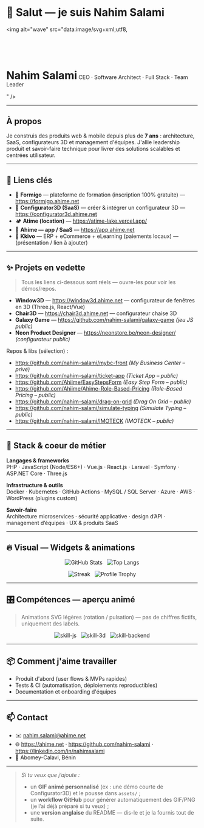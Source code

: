 # 👋 Salut — je suis **Nahim Salami**

<img alt="wave" src="data:image/svg+xml;utf8,
<svg xmlns='http://www.w3.org/2000/svg' width='720' height='120' viewBox='0 0 720 120'>
  <defs>
    <linearGradient id='g' x1='0' x2='1'>
      <stop offset='0' stop-color='%23086ef0'/>
      <stop offset='1' stop-color='%2328c76f'/>
    </linearGradient>
    <style>
      <![CDATA[
        .title { font: 700 28px/1.1 "Inter", Roboto, sans-serif; fill:url(#g); }
        .subtitle { font: 400 14px/1.2 "Inter", Roboto, sans-serif; fill:#556; }
      ]]>
    </style>
  </defs>

  <!-- animated underline -->
  <text x='28' y='44' class='title'>Nahim Salami</text>
  <text x='28' y='72' class='subtitle'>CEO · Software Architect · Full Stack · Team Leader</text>

  <g transform='translate(0,0)'>
    <path d='M28 54 q80 28 160 0 q80 -28 160 0 q80 28 160 0' fill='none' stroke='url(#g)' stroke-width='3' stroke-linecap='round' stroke-opacity='0.15'>
      <animate attributeName='stroke-dashoffset' values='0;600' dur='6s' repeatCount='indefinite'/>
    </path>
  </g>
</svg>" />

---

## À propos
Je construis des produits web & mobile depuis plus de **7 ans** : architecture, SaaS, configurateurs 3D et management d'équipes. J'allie leadership produit et savoir-faire technique pour livrer des solutions scalables et centrées utilisateur.

---

## 🚀 Liens clés
- 🔗 **Formigo** — plateforme de formation (inscription 100% gratuite) — https://formigo.ahime.net  
- 🧩 **Configurator3D (SaaS)** — créer & intégrer un configurateur 3D — https://configurator3d.ahime.net  
- 🏕️ **Atime (location)** — https://atime-lake.vercel.app/  
- 🧭 **Ahime — app / SaaS** — https://app.ahime.net  
- 🧾 **Kkivo** — ERP + eCommerce + eLearning (paiements locaux) — (présentation / lien à ajouter)

---

## ✨ Projets en vedette
> Tous les liens ci-dessous sont réels — ouvre-les pour voir les démos/repos.

- **Window3D** — https://window3d.ahime.net — configurateur de fenêtres en 3D (Three.js, React/Vue)  
- **Chair3D** — https://chair3d.ahime.net — configurateur chaise 3D  
- **Galaxy Game** — https://github.com/nahim-salami/galaxy-game *(jeu JS public)*  
- **Neon Product Designer** — https://neonstore.be/neon-designer/ *(configurateur public)*

Repos & libs (sélection) :  
- https://github.com/nahim-salami/mybc-front *(My Business Center – privé)*  
- https://github.com/nahim-salami/ticket-app *(Ticket App – public)*  
- https://github.com/Ahiime/EasyStepsForm *(Easy Step Form – public)*  
- https://github.com/Ahiime/Ahime-Role-Based-Pricing *(Role-Based Pricing – public)*  
- https://github.com/nahim-salami/drag-on-grid *(Drag On Grid – public)*  
- https://github.com/nahim-salami/simulate-typing *(Simulate Typing – public)*  
- https://github.com/nahim-salami/IMOTECK *(IMOTECK – public)*

---

## 🧩 Stack & coeur de métier
**Langages & frameworks**  
PHP · JavaScript (Node/ES6+) · Vue.js · React.js · Laravel · Symfony · ASP.NET Core · Three.js

**Infrastructure & outils**  
Docker · Kubernetes · GitHub Actions · MySQL / SQL Server · Azure · AWS · WordPress (plugins custom)

**Savoir-faire**  
Architecture microservices · sécurité applicative · design d’API · management d’équipes · UX & produits SaaS

---

## 🔥 Visual — Widgets & animations

<!-- Dynamic stat cards (live images) -->
<p align="center">
  <img alt="GitHub Stats" src="https://github-readme-stats.vercel.app/api?username=nahim-salami&show_icons=true&theme=dark&hide_title=true" />
  &nbsp;
  <img alt="Top Langs" src="https://github-readme-stats.vercel.app/api/top-langs/?username=nahim-salami&layout=compact&theme=dark&hide_title=true" />
</p>

<!-- Activity / Streaks -->
<p align="center">
  <img alt="Streak" src="https://github-readme-streak-stats.herokuapp.com/?user=nahim-salami&theme=dark" />
  &nbsp;
  <img alt="Profile Trophy" src="https://github-profile-trophy.vercel.app/?username=nahim-salami&theme=dark" />
</p>

---

## 🎛️ Compétences — aperçu animé
> Animations SVG légères (rotation / pulsation) — pas de chiffres fictifs, uniquement des labels.

<p align="center">
  <img alt="skill-js" src="data:image/svg+xml;utf8,
  <svg xmlns='http://www.w3.org/2000/svg' width='220' height='120' viewBox='0 0 220 120'>
    <style>
      .lbl{font:600 12px/1.1 Inter,Roboto,Arial;fill:#0b1b2b}
    </style>
    <g transform='translate(10,10)'>
      <circle cx='40' cy='40' r='30' fill='none' stroke='%23f7df1e' stroke-width='6' stroke-linecap='round'>
        <animateTransform attributeName='transform' attributeType='XML' type='rotate' from='0 40 40' to='360 40 40' dur='6s' repeatCount='indefinite'/>
      </circle>
      <text x='85' y='45' class='lbl'>JavaScript · Node.js</text>
    </g>
  </svg>"/>
  &nbsp;
  <img alt="skill-3d" src="data:image/svg+xml;utf8,
  <svg xmlns='http://www.w3.org/2000/svg' width='220' height='120' viewBox='0 0 220 120'>
    <style>
      .lbl{font:600 12px/1.1 Inter,Roboto,Arial;fill:#0b1b2b}
    </style>
    <g transform='translate(10,10)'>
      <g transform='translate(0,0)'>
        <circle cx='40' cy='40' r='30' fill='none' stroke='%236C63FF' stroke-width='6'>
          <animate attributeName='stroke-opacity' values='1;0.25;1' dur='3s' repeatCount='indefinite'/>
        </circle>
        <circle cx='40' cy='40' r='18' fill='none' stroke='%238a2be2' stroke-width='3'>
          <animateTransform attributeName='transform' attributeType='XML' type='rotate' from='0 40 40' to='360 40 40' dur='2s' repeatCount='indefinite'/>
        </circle>
      </g>
      <text x='85' y='45' class='lbl'>3D · Three.js · Blender</text>
    </g>
  </svg>"/>
  &nbsp;
  <img alt="skill-backend" src="data:image/svg+xml;utf8,
  <svg xmlns='http://www.w3.org/2000/svg' width='220' height='120' viewBox='0 0 220 120'>
    <style>.lbl{font:600 12px/1.1 Inter,Roboto,Arial;fill:#0b1b2b}</style>
    <g transform='translate(10,10)'>
      <rect x='12' y='8' width='56' height='64' rx='8' fill='none' stroke='%230b72ff' stroke-width='6'>
        <animate attributeName='stroke' values='%230b72ff;%2328c76f;%230b72ff' dur='4s' repeatCount='indefinite'/>
      </rect>
      <text x='85' y='45' class='lbl'>Backend · PHP · Laravel</text>
    </g>
  </svg>"/>
</p>

---

## 📦 Comment j'aime travailler
- Produit d'abord (user flows & MVPs rapides)  
- Tests & CI (automatisation, déploiements reproductibles)  
- Documentation et onboarding d'équipes

---

## 📫 Contact
- ✉️ nahim.salami@ahime.net  
- 🌐 https://ahime.net · https://github.com/nahim-salami · https://linkedin.com/in/nahimsalami  
- 📍 Abomey-Calavi, Bénin

---

> *Si tu veux que j’ajoute :*  
> - un **GIF animé personnalisé** (ex : une démo courte de Configurator3D) et le pousse dans `assets/` ;  
> - un **workflow GitHub** pour générer automatiquement des GIF/PNG (je l’ai déjà préparé si tu veux) ;  
> - une **version anglaise** du README — dis-le et je la fournis tout de suite.
